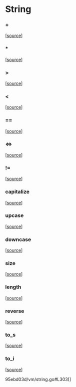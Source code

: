 # String

### +



[[source](https://github.com/goby-lang/goby/tree/f32c1fcbfd7e1df021948de1065d342e95ebd03d/vm/string.go#L63)]

### *



[[source](https://github.com/goby-lang/goby/tree/f32c1fcbfd7e1df021948de1065d342e95ebd03d/vm/string.go#L80)]

### >



[[source](https://github.com/goby-lang/goby/tree/f32c1fcbfd7e1df021948de1065d342e95ebd03d/vm/string.go#L106)]

### <



[[source](https://github.com/goby-lang/goby/tree/f32c1fcbfd7e1df021948de1065d342e95ebd03d/vm/string.go#L128)]

### ==



[[source](https://github.com/goby-lang/goby/tree/f32c1fcbfd7e1df021948de1065d342e95ebd03d/vm/string.go#L150)]

### <=>



[[source](https://github.com/goby-lang/goby/tree/f32c1fcbfd7e1df021948de1065d342e95ebd03d/vm/string.go#L172)]

### !=



[[source](https://github.com/goby-lang/goby/tree/f32c1fcbfd7e1df021948de1065d342e95ebd03d/vm/string.go#L197)]

### capitalize



[[source](https://github.com/goby-lang/goby/tree/f32c1fcbfd7e1df021948de1065d342e95ebd03d/vm/string.go#L219)]

### upcase



[[source](https://github.com/goby-lang/goby/tree/f32c1fcbfd7e1df021948de1065d342e95ebd03d/vm/string.go#L233)]

### downcase



[[source](https://github.com/goby-lang/goby/tree/f32c1fcbfd7e1df021948de1065d342e95ebd03d/vm/string.go#L244)]

### size



[[source](https://github.com/goby-lang/goby/tree/f32c1fcbfd7e1df021948de1065d342e95ebd03d/vm/string.go#L255)]

### length



[[source](https://github.com/goby-lang/goby/tree/f32c1fcbfd7e1df021948de1065d342e95ebd03d/vm/string.go#L266)]

### reverse



[[source](https://github.com/goby-lang/goby/tree/f32c1fcbfd7e1df021948de1065d342e95ebd03d/vm/string.go#L277)]

### to_s



[[source](https://github.com/goby-lang/goby/tree/f32c1fcbfd7e1df021948de1065d342e95ebd03d/vm/string.go#L292)]

### to_i



[[source](https://github.com/goby-lang/goby/tree/f32c1fcbfd7e1df021948de1065d342e95ebd03d/vm/string.go#L303)]

95ebd03d/vm/string.go#L303)]

